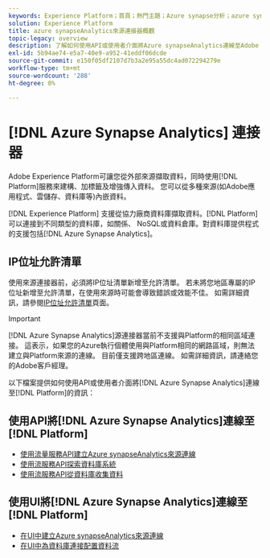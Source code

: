 ```yaml
---
keywords: Experience Platform；首頁；熱門主題；Azure synapse分析；azure synapse分析；Synapse;Synapse
solution: Experience Platform
title: azure synapseAnalytics來源連接器概觀
topic-legacy: overview
description: 了解如何使用API或使用者介面將Azure synapseAnalytics連線至Adobe Experience Platform。
exl-id: 5b94ae74-e5a7-40e9-a952-41eddf06dcde
source-git-commit: e150f05df2107d7b3a2e95a55dc4ad072294279e
workflow-type: tm+mt
source-wordcount: '288'
ht-degree: 0%

---
```


# [!DNL Azure Synapse Analytics] 連接器

Adobe Experience Platform可讓您從外部來源擷取資料，同時使用[!DNL Platform]服務來建構、加標籤及增強傳入資料。 您可以從多種來源(如Adobe應用程式、雲儲存、資料庫等)內嵌資料。

[!DNL Experience Platform] 支援從協力廠商資料庫擷取資料。[!DNL Platform] 可以連接到不同類型的資料庫，如關係、 NoSQL或資料倉庫。對資料庫提供程式的支援包括[!DNL Azure Synapse Analytics]。

## IP位址允許清單

使用來源連接器前，必須將IP位址清單新增至允許清單。 若未將您地區專屬的IP位址新增至允許清單，在使用來源時可能會導致錯誤或效能不佳。 如需詳細資訊，請參閱[IP位址允許清單](../../ip-address-allow-list.md)頁面。

>[!IMPORTANT]
>
>[!DNL Azure Synapse Analytics]源連接器當前不支援與Platform的相同區域連接。 這表示，如果您的Azure執行個體使用與Platform相同的網路區域，則無法建立與Platform來源的連線。 目前僅支援跨地區連線。 如需詳細資訊，請連絡您的Adobe客戶經理。

以下檔案提供如何使用API或使用者介面將[!DNL Azure Synapse Analytics]連線至[!DNL Platform]的資訊：

## 使用API將[!DNL Azure Synapse Analytics]連線至[!DNL Platform]

- [使用流量服務API建立Azure synapseAnalytics來源連線](../../tutorials/api/create/databases/synapse-analytics.md)
- [使用流服務API探索資料庫系統](../../tutorials/api/explore/database-nosql.md)
- [使用流服務API從資料庫收集資料](../../tutorials/api/collect/database-nosql.md)

## 使用UI將[!DNL Azure Synapse Analytics]連線至[!DNL Platform]

- [在UI中建立Azure synapseAnalytics來源連線](../../tutorials/ui/create/databases/synapse-analytics.md)
- [在UI中為資料庫連接配置資料流](../../tutorials/ui/dataflow/databases.md)
